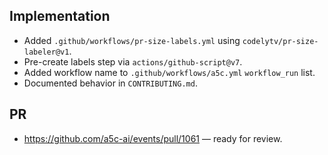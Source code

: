 ## Implementation

- Added `.github/workflows/pr-size-labels.yml` using `codelytv/pr-size-labeler@v1`.
- Pre-create labels step via `actions/github-script@v7`.
- Added workflow name to `.github/workflows/a5c.yml` `workflow_run` list.
- Documented behavior in `CONTRIBUTING.md`.

## PR

- https://github.com/a5c-ai/events/pull/1061 — ready for review.
